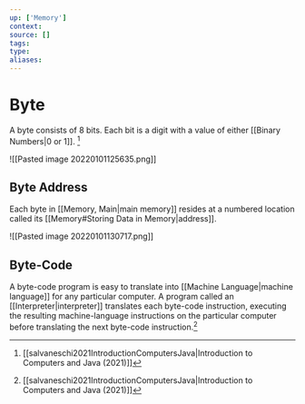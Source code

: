```yaml
---
up: ['Memory']
context:
source: []
tags: 
type:
aliases:
---
```


# Byte

A byte consists of 8 bits. Each bit is a digit with a value of either [[Binary Numbers|0 or 1]]. [^1]

![[Pasted image 20220101125635.png]]

## Byte Address

Each byte in [[Memory, Main|main memory]] resides at a numbered location called its [[Memory#Storing Data in Memory|address]].

![[Pasted image 20220101130717.png]]

## Byte-Code

A byte-code program is easy to translate into [[Machine Language|machine language]] for any particular computer. A program called an [[Interpreter|interpreter]] translates each byte-code instruction, executing the resulting machine-language instructions on the particular computer before translating the next byte-code instruction.[^1]

[^1]: [[salvaneschi2021IntroductionComputersJava|Introduction to Computers and Java (2021)]]

